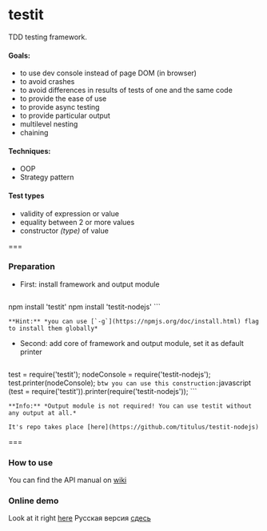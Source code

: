 testit
===================

TDD testing framework.

#### Goals:
  + to use dev console instead of page DOM (in browser)
  + to avoid crashes
  + to avoid differences in results of tests of one and the same code
  + to provide the ease of use
  + to provide async testing
  + to provide particular output
  + multilevel nesting
  + chaining

#### Techniques:
  + OOP
  + Strategy pattern

#### Test types
  + validity of expression or value
  + equality between 2 or more values
  + constructor *(type)* of value

===

### Preparation
+ First: install framework and output module
    ```bash
npm install 'testit'
npm install 'testit-nodejs'
    ```

    **Hint:** *you can use [`-g`](https://npmjs.org/doc/install.html) flag to install them globally*
+ Second: add core of framework and output module, set it as default printer
    ```javascript
test = require('testit');
nodeConsole = require('testit-nodejs');
test.printer(nodeConsole);
    ```
    btw you can use this construction:
    ```javascript
(test = require('testit')).printer(require('testit-nodejs'));
    ```
    
    **Info:** *Output module is not required! You can use testit without any output at all.*

    It's repo takes place [here](https://github.com/titulus/testit-nodejs)

===

### How to use
You can find the API manual on [wiki](https://github.com/titulus/testit/wiki/API)

### Online demo
Look at it right [here](http://titulus.github.io/testit/)
Русская версия [сдесь](http://titulus.github.io/testit/RU/)